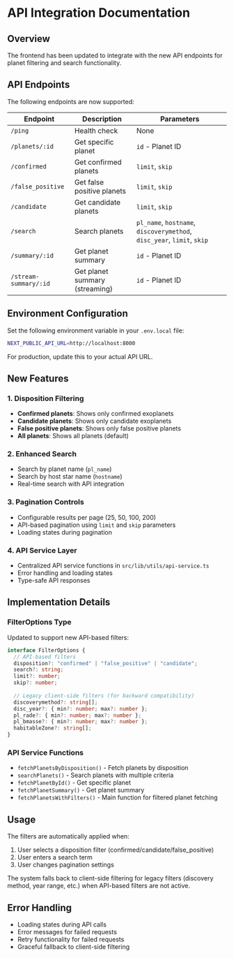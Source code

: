 # API Integration Documentation

## Overview

The frontend has been updated to integrate with the new API endpoints for planet filtering and search functionality.

## API Endpoints

The following endpoints are now supported:

| Endpoint | Description | Parameters |
|----------|-------------|------------|
| `/ping` | Health check | None |
| `/planets/:id` | Get specific planet | `id` - Planet ID |
| `/confirmed` | Get confirmed planets | `limit`, `skip` |
| `/false_positive` | Get false positive planets | `limit`, `skip` |
| `/candidate` | Get candidate planets | `limit`, `skip` |
| `/search` | Search planets | `pl_name`, `hostname`, `discoverymethod`, `disc_year`, `limit`, `skip` |
| `/summary/:id` | Get planet summary | `id` - Planet ID |
| `/stream-summary/:id` | Get planet summary (streaming) | `id` - Planet ID |

## Environment Configuration

Set the following environment variable in your `.env.local` file:

```bash
NEXT_PUBLIC_API_URL=http://localhost:8000
```

For production, update this to your actual API URL.

## New Features

### 1. Disposition Filtering

- **Confirmed planets**: Shows only confirmed exoplanets
- **Candidate planets**: Shows only candidate exoplanets  
- **False positive planets**: Shows only false positive planets
- **All planets**: Shows all planets (default)

### 2. Enhanced Search

- Search by planet name (`pl_name`)
- Search by host star name (`hostname`)
- Real-time search with API integration

### 3. Pagination Controls

- Configurable results per page (25, 50, 100, 200)
- API-based pagination using `limit` and `skip` parameters
- Loading states during pagination

### 4. API Service Layer

- Centralized API service functions in `src/lib/utils/api-service.ts`
- Error handling and loading states
- Type-safe API responses

## Implementation Details

### FilterOptions Type

Updated to support new API-based filters:

```typescript
interface FilterOptions {
  // API-based filters
  disposition?: "confirmed" | "false_positive" | "candidate";
  search?: string;
  limit?: number;
  skip?: number;
  
  // Legacy client-side filters (for backward compatibility)
  discoverymethod?: string[];
  disc_year?: { min?: number; max?: number };
  pl_rade?: { min?: number; max?: number };
  pl_bmasse?: { min?: number; max?: number };
  habitableZone?: string[];
}
```

### API Service Functions

- `fetchPlanetsByDisposition()` - Fetch planets by disposition
- `searchPlanets()` - Search planets with multiple criteria
- `fetchPlanetById()` - Get specific planet
- `fetchPlanetSummary()` - Get planet summary
- `fetchPlanetsWithFilters()` - Main function for filtered planet fetching

## Usage

The filters are automatically applied when:

1. User selects a disposition filter (confirmed/candidate/false_positive)
2. User enters a search term
3. User changes pagination settings

The system falls back to client-side filtering for legacy filters (discovery method, year range, etc.) when API-based filters are not active.

## Error Handling

- Loading states during API calls
- Error messages for failed requests
- Retry functionality for failed requests
- Graceful fallback to client-side filtering
